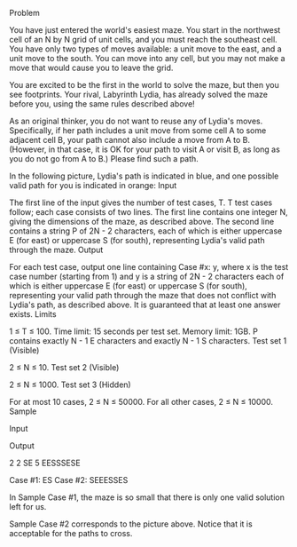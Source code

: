 Problem

You have just entered the world's easiest maze. You start in the northwest cell of an N by N grid of unit cells, and you must reach the southeast cell. You have only two types of moves available: a unit move to the east, and a unit move to the south. You can move into any cell, but you may not make a move that would cause you to leave the grid.

You are excited to be the first in the world to solve the maze, but then you see footprints. Your rival, Labyrinth Lydia, has already solved the maze before you, using the same rules described above!

As an original thinker, you do not want to reuse any of Lydia's moves. Specifically, if her path includes a unit move from some cell A to some adjacent cell B, your path cannot also include a move from A to B. (However, in that case, it is OK for your path to visit A or visit B, as long as you do not go from A to B.) Please find such a path.

In the following picture, Lydia's path is indicated in blue, and one possible valid path for you is indicated in orange:
Input

The first line of the input gives the number of test cases, T. T test cases follow; each case consists of two lines. The first line contains one integer N, giving the dimensions of the maze, as described above. The second line contains a string P of 2N - 2 characters, each of which is either uppercase E (for east) or uppercase S (for south), representing Lydia's valid path through the maze.
Output

For each test case, output one line containing Case #x: y, where x is the test case number (starting from 1) and y is a string of 2N - 2 characters each of which is either uppercase E (for east) or uppercase S (for south), representing your valid path through the maze that does not conflict with Lydia's path, as described above. It is guaranteed that at least one answer exists.
Limits

1 ≤ T ≤ 100.
Time limit: 15 seconds per test set.
Memory limit: 1GB.
P contains exactly N - 1 E characters and exactly N - 1 S characters.
Test set 1 (Visible)

2 ≤ N ≤ 10.
Test set 2 (Visible)

2 ≤ N ≤ 1000.
Test set 3 (Hidden)

For at most 10 cases, 2 ≤ N ≤ 50000.
For all other cases, 2 ≤ N ≤ 10000.
Sample

Input
  	
Output
 

2
2
SE
5
EESSSESE

  

	

Case #1: ES
Case #2: SEEESSES

  

In Sample Case #1, the maze is so small that there is only one valid solution left for us.

Sample Case #2 corresponds to the picture above. Notice that it is acceptable for the paths to cross. 
